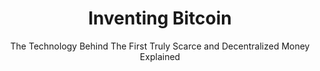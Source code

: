 ---
layout: books
title: Inventing Bitcoin
subtitle: The Technology Behind The First Truly Scarce and Decentralized Money Explained
essential: 
categories: ['non-technical']
authors: ['Yan Pritzker']
authors_twitter: ['https://twitter.com/skwp']
excerpt: .
resource_url: 
amazon_url: https://www.amazon.com/dp/B07MWXRWNB/
wikipedia_url: 
free_url: 
---